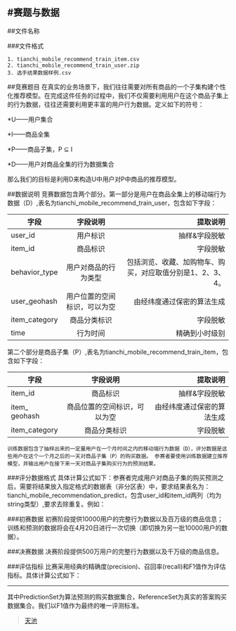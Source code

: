 
#赛题与数据
---------------------------------------------------------------------------------------
##文件名称

###文件格式

    1. tianchi_mobile_recommend_train_item.csv
    2. tianchi_mobile_recommend_train_user.zip
    3. 选手结果数据样例.csv

##竞赛题目 
在真实的业务场景下，我们往往需要对所有商品的一个子集构建个性化推荐模型。在完成这件任务的过程中，我们不仅需要利用用户在这个商品子集上的行为数据，往往还需要利用更丰富的用户行为数据。定义如下的符号：

*U——用户集合

*I——商品全集

*P——商品子集，P ⊆ I

*D——用户对商品全集的行为数据集合

那么我们的目标是利用D来构造U中用户对P中商品的推荐模型。

##数据说明
竞赛数据包含两个部分。第一部分是用户在商品全集上的移动端行为数据（D）,表名为tianchi_mobile_recommend_train_user，包含如下字段：

 | 字段                       | 字段说明                     | 提取说明                                             |
 |----------------------------|:---------------------------:|----------------------------------------------------:|
 | user_id                    | 用户标识                     | 抽样&字段脱敏                                        |
 | item_id                    | 商品标识                     |   字段脱敏                                           |
 | behavior_type              | 用户对商品的行为类型          |包括浏览、收藏、加购物车、购买，对应取值分别是1、2、3、4。|
 | user_geohash               | 用户位置的空间标识，可以为空   | 由经纬度通过保密的算法生成                       |
 | item_category              | 商品分类标识                 | 字段脱敏                                             |
 | time                       | 行为时间                     | 精确到小时级别                                        |

第二个部分是商品子集（P）,表名为tianchi_mobile_recommend_train_item，包含如下字段： 

 |字段                              |字段说明                            |  提取说明               |
 |--------------------------------- |:---------------------------------:|-----------------------:|
 | item_id                          | 商品标识                           |抽样&字段脱敏            |
 | item_ geohash                    | 商品位置的空间标识，可以为空         |由经纬度通过保密的算法生成|
 | item_category                    | 商品分类标识                       |  字段脱敏               |

`训练数据包含了抽样出来的一定量用户在一个月时间之内的移动端行为数据（D），评分数据是这些用户在这个一个月之后的一天对商品子集（P）的购买数据。
参赛者要使用训练数据建立推荐模型，并输出用户在接下来一天对商品子集购买行为的预测结果。 `

###评分数据格式
具体计算公式如下：参赛者完成用户对商品子集的购买预测之后，需要将结果放入指定格式的数据表（非分区表）中，要求结果表名为：tianchi_mobile_recommendation_predict，包含user_id和item_id两列（均为string类型）,要求去除重复。例如：

###初赛数据
初赛阶段提供10000用户的完整行为数据以及百万级的商品信息；训练和预测的数据将会在4月20日进行一次切换（即切换为另一批10000用户的数据）。

###决赛数据
决赛阶段提供500万用户的完整行为数据以及千万级的商品信息。

###评估指标
比赛采用经典的精确度(precision)、召回率(recall)和F1值作为评估指标。具体计算公式如下：
***
其中PredictionSet为算法预测的购买数据集合，ReferenceSet为真实的答案购买数据集合。我们以F1值作为最终的唯一评测标准。


>[天池](http://tianchi.aliyun.com)
